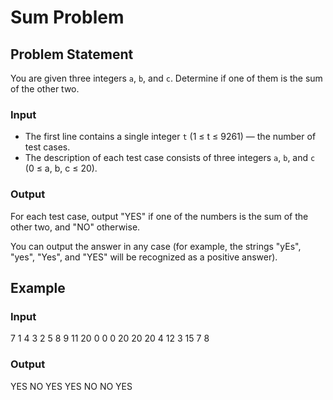 # Sum Problem

## Problem Statement

You are given three integers `a`, `b`, and `c`. Determine if one of them is the sum of the other two.

### Input

- The first line contains a single integer `t` (1 ≤ t ≤ 9261) — the number of test cases.
- The description of each test case consists of three integers `a`, `b`, and `c` (0 ≤ a, b, c ≤ 20).

### Output

For each test case, output "YES" if one of the numbers is the sum of the other two, and "NO" otherwise.

You can output the answer in any case (for example, the strings "yEs", "yes", "Yes", and "YES" will be recognized as a positive answer).

## Example

### Input

7
1 4 3
2 5 8
9 11 20
0 0 0
20 20 20
4 12 3
15 7 8

### Output

YES
NO
YES
YES
NO
NO
YES
